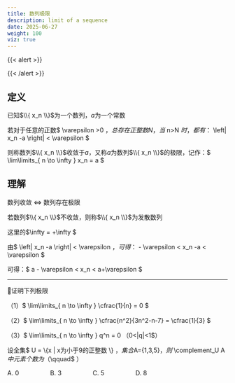 ```yaml
---
title: 数列极限
description: limit of a sequence
date: 2025-06-27
weight: 100
viz: true
---
```


<style>
th, td {
  border: 1px solid rgb(190, 190, 190);
}
</style>

{{< alert >}}

{{< /alert >}}



## 定义

已知$\\{ x_n \\}$为一个数列，$a$为一个常数

若对于任意的正数$ \varepsilon >0 $，总存在正整数N，当$ n>N $时，都有：$ \left| x_n -a \right| < \varepsilon  $

则称数列$\\{ x_n \\}$收敛于$a$，又称$a$为数列$\\{ x_n \\}$的极限，记作：$ \lim\limits_{  n \to \infty } x_n = a $

## 理解


数列收敛 $\Longleftrightarrow$ 数列存在极限

若数列$\\{ x_n \\}$不收敛，则称$\\{ x_n \\}$为发散数列

这里的$\infty = +\infty $

由$ \left| x_n -a \right| < \varepsilon  $，可得：$ - \varepsilon < x_n -a < \varepsilon  $

可得：$ a - \varepsilon < x_n < a+\varepsilon  $

---

&#128311;证明下列极限

（1）$ \lim\limits_{  n \to \infty } \cfrac{1}{n} = 0 $

（2）$ \lim\limits_{  n \to \infty } \cfrac{n^2}{3n^2-n-7} = \cfrac{1}{3} $

（3）$ \lim\limits_{  n \to \infty } q^n = 0 $（$0<|q|<1$）



设全集$ U = \\{x | x为小于9的正整数 \\} $，集合$A={1,3,5}$，则$ \complement_U A $中元素个数为（$\qquad$ ）

A.  $0$ $\qquad \qquad$ B.  $3$ $\qquad \qquad$ C.  $5$ $\qquad \qquad$ D.  $8$











